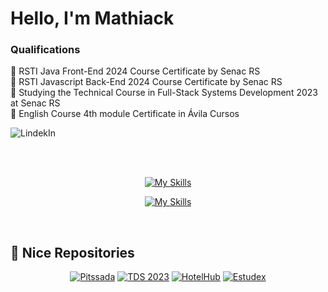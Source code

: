 # Hello, I'm Mathiack


### Qualifications

📑 RSTI Java Front-End 2024 Course Certificate by Senac RS <br>
📑 RSTI Javascript Back-End 2024 Course Certificate by Senac RS <br>
📑 Studying the Technical Course in Full-Stack Systems Development 2023 at Senac RS <br>
📑 English Course 4th module Certificate in Ávila Cursos

![LindekIn](https://img.shields.io/badge/LinkedIn-0077B5?style=for-the-badge&logo=linkedin&logoColor=white)

<br>
<br>
<div align="center">

   [![My Skills](https://skillicons.dev/icons?i=java,php,html,css,mysql)](https://skillicons.dev)
  
   [![My Skills](https://skillicons.dev/icons?i=github,git,vscode)](https://skillicons.dev)
</div>
<br>

## 📂 Nice Repositories
<div align="center">
 
   [![Pitssada](https://github-readme-stats.vercel.app/api/pin/?username=Com-KT-NEY-s&repo=Pitssada&theme=dark)](https://github.com/Com-KT-NEY-s/Pitssada)
   [![TDS 2023](https://github-readme-stats.vercel.app/api/pin/?username=Mathiack&repo=TDS-2023&theme=dark)](https://github.com/Mathiack/TDS-2023)
   [![HotelHub](https://github-readme-stats.vercel.app/api/pin/?username=Com-KT-NEY-s&repo=HotelHub&theme=dark)](https://github.com/Com-KT-NEY-s/HotelHub)
   [![Estudex](https://github-readme-stats.vercel.app/api/pin/?username=Mathiack&repo=estudex&theme=dark)](https://github.com/Mathiack/estudex)
   
</div>
<br>
